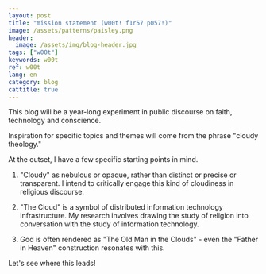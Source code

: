 ```yaml
---
layout: post
title: "mission statement (w00t! f1r57 p057!)"
image: /assets/patterns/paisley.png
header:
  image: /assets/img/blog-header.jpg
tags: ["w00t"]
keywords: w00t
ref: w00t
lang: en
category: blog
cattitle: true
---
```



This blog will be a year-long experiment in public discourse on faith, technology and conscience.

Inspiration for specific topics and themes will come from the phrase "cloudy theology."

At the outset,  I have a few specific starting points in mind. 

1) "Cloudy" as nebulous or opaque, rather than distinct or precise or transparent.  I intend to critically engage this kind of cloudiness in religious discourse.

2) "The Cloud" is a symbol of distributed information technology infrastructure.  My research involves drawing the study of religion into conversation with the study of information technology.

3) God is often rendered as "The Old Man in the Clouds" - even the "Father in Heaven" construction resonates with this.

Let's see where this leads!